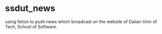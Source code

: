 ssdut_news
==========

using fetion to push  news which broadcast on the website of Dalian Univ of Tech, School of Software.
